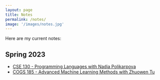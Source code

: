```yaml
---
layout: page
title: Notes
permalink: /notes/
image: '/images/notes.jpg'
---
```


<p>Here are my current notes:</p>
<h2>Spring 2023</h2>
<ul>
  <li><a href="{{site.baseurl}}/notes/CSE_130.pdf">CSE 130 - Programming Languages with Nadia Polikarpova</a></li>
  <li><a href="{{site.baseurl}}/notes/COGS_185.pdf">COGS 185 - Advanced Machine Learning Methods with Zhuowen Tu</a></li>
</ul>
